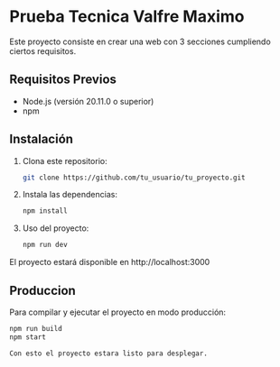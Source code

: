 # Prueba Tecnica Valfre Maximo

Este proyecto consiste en crear una web con 3 secciones cumpliendo ciertos requisitos.

## Requisitos Previos

- Node.js (versión 20.11.0 o superior)
- npm

## Instalación

1. Clona este repositorio:
   ```bash
   git clone https://github.com/tu_usuario/tu_proyecto.git


2. Instala las dependencias:
   ```bash
   npm install
   
3. Uso del proyecto:
   ```bash
   npm run dev

El proyecto estará disponible en http://localhost:3000

## Produccion

   Para compilar y ejecutar el proyecto en modo producción:
   ```bash
   npm run build
   npm start

Con esto el proyecto estara listo para desplegar.
